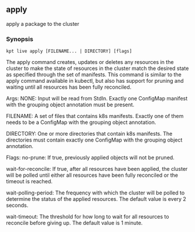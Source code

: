 ## apply

apply a package to the cluster

### Synopsis

    kpt live apply [FILENAME... | DIRECTORY] [flags]

The apply command creates, updates or deletes any resources in the cluster to
make the state of resources in the cluster match the desired state as specified
through the set of manifests. This command is similar to the apply command
available in kubectl, but also has support for pruning and waiting until all
resources has been fully reconciled.

Args:
  NONE:
    Input will be read from StdIn. Exactly one ConfigMap manifest
    with the grouping object annotation must be present.

  FILENAME:
    A set of files that contains k8s manifests. Exactly one of them
    needs to be a ConfigMap with the grouping object annotation.
    
  DIRECTORY:
    One or more directories that contain k8s manifests. The directories 
    must contain exactly one ConfigMap with the grouping object annotation.
    
Flags:
  no-prune:
    If true, previously applied objects will not be pruned.
    
  wait-for-reconcile:
    If true, after all resources have been applied, the cluster will
    be polled until either all resources have been fully reconciled
    or the timeout is reached.
    
  wait-polling-period:
    The frequency with which the cluster will be polled to determine 
    the status of the applied resources. The default value is every 2 seconds.
    
  wait-timeout:
    The threshold for how long to wait for all resources to reconcile before
    giving up. The default value is 1 minute.